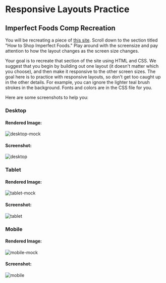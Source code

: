 # Responsive Layouts Practice

## Imperfect Foods Comp Recreation

You will be recreating a piece of [this site](https://try.imperfectfoods.com/overview). Scroll down to the section titled "How to Shop Imperfect Foods." Play around with the screensize and pay attention to how the layout changes as the screen size changes.  

Your goal is to recreate that section of the site using HTML and CSS. We suggest that you begin by building out one layout (it doesn't matter which you choose), and then make it responsive to the other screen sizes. The goal here is to practice with responsive layouts, so don't get too caught up in the other details. For example, you can ignore the lighter teal brush strokes in the background. Fonts and colors are in the CSS file for you.  

Here are some screenshots to help you:

### Desktop
#### Rendered Image:
![desktop-mock](https://user-images.githubusercontent.com/51416773/143068884-c172fa6c-e6e5-4c5b-b9aa-b1a416c0c4cf.jpeg)
#### Screenshot:
![desktop](https://user-images.githubusercontent.com/51416773/142955257-7a54498c-c349-41b9-9f22-686aed19e067.png)

### Tablet
#### Rendered Image:
![tablet-mock](https://user-images.githubusercontent.com/51416773/143068974-04d718ec-bcf0-4f88-8657-170b90e70bc4.jpeg)
#### Screenshot:
![tablet](https://user-images.githubusercontent.com/51416773/142955245-70e9da78-2089-43bc-a582-5f1a5e086bdc.png)

### Mobile
#### Rendered Image:
![mobile-mock](https://user-images.githubusercontent.com/51416773/143068603-ccd17dbd-508c-4f81-a851-5a708edf4999.jpeg)
#### Screenshot:
![mobile](https://user-images.githubusercontent.com/51416773/142955248-aae790d1-453e-4af6-896e-8073b1e0f37b.png)

